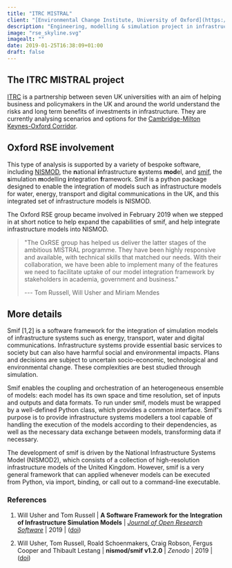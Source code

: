 ```yaml
---
title: "ITRC MISTRAL"
client: "[Environmental Change Institute, University of Oxford](https://www.eci.ox.ac.uk/)"
description: "Engineering, modelling & simulation project in infrastructure planning."
image: "rse_skyline.svg"
imagealt: ""
date: 2019-01-25T16:38:09+01:00
draft: false
---
```


## The ITRC MISTRAL project

[ITRC](https://www.itrc.org.uk/) is a partnership between seven UK universities with an aim of helping business and policymakers in the UK and around the world understand the risks and long term benefits of investments in infrastructure.
They are currently analysing scenarios and options for the [Cambridge-Milton Keynes-Oxford Corridor](https://www.itrc.org.uk/consultation-dissemination-event-november-2019/).

## Oxford RSE involvement

This type of analysis is supported by a variety of bespoke software, including [NISMOD](https://github.com/nismod/nismod2/issues), the **n**ational **i**nfrastructure **s**ystems **mod**el, and [smif](https://github.com/nismod/smif), the **s**imulation **m**odelling **i**ntegration **f**ramework.
Smif is a python package designed to enable the integration of models such as infrastructure models for water, energy, transport and digital communications in the UK, and this integrated set of infrastructure models is NISMOD.

The Oxford RSE group became involved in February 2019 when we stepped in at short notice to help expand the capabilities of smif, and help integrate infrastructure models into NISMOD.

> "The OxRSE group has helped us deliver the latter stages of the ambitious MISTRAL programme. They have been highly responsive and available, with technical skills that matched our needs.
> With their collaboration, we have been able to implement many of the features we need to facilitate uptake of our model integration framework by stakeholders in academia, government and business."
>
> --- Tom Russell, Will Usher and Miriam Mendes

## More details

Smif [1,2] is a software framework for the integration of simulation models of infrastructure systems such as energy, transport, water and digital communications.
Infrastructure systems provide essential basic services to society but can also have harmful social and environmental impacts.
Plans and decisions are subject to uncertain socio-economic, technological and environmental change.
These complexities are best studied through simulation.

Smif enables the coupling and orchestration of an heterogeneous ensemble of models: each model has its own space and time resolution, set of inputs and outputs and data formats.
To run under smif, models must be wrapped by a well-defined Python class, which provides a common interface.
Smif's purpose is to provide infrastructure systems modellers a tool capable of handling the execution of the models according to their dependencies, as well as the necessary data exchange between models, transforming data if necessary.

The development of smif is driven by the National Infrastructure Systems Model (NISMOD2), which consists of a collection of high-resolution infrastructure models of the United Kingdom.
However, smif is a very general framework that can applied whenever models can be executed from Python, via import, binding, or call out to a command-line executable.

### References

1. Will Usher and Tom Russell | **A Software Framework for the Integration of Infrastructure Simulation Models** | [*Journal of Open Research Software*](https://openresearchsoftware.metajnl.com/) | 2019 | ([doi](https://doi.org/10.5334/jors.265))

1. Will Usher, Tom Russell, Roald Schoenmakers, Craig Robson, Fergus Cooper and Thibault Lestang | **nismod/smif v1.2.0** | *Zenodo* | 2019 | ([doi](http://doi.org/10.5281/zenodo.1309336))
